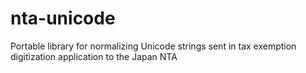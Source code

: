 # nta-unicode
Portable library for normalizing Unicode strings sent in tax exemption digitization application to the Japan NTA
